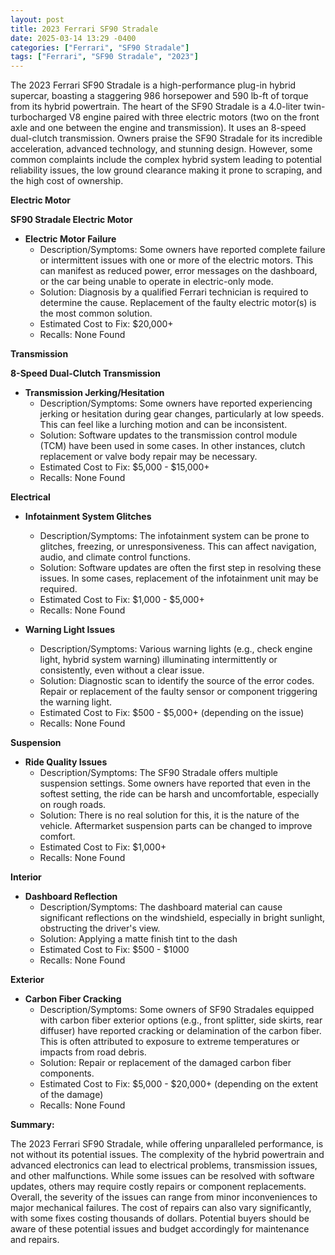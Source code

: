 ```yaml
---
layout: post
title: 2023 Ferrari SF90 Stradale
date: 2025-03-14 13:29 -0400
categories: ["Ferrari", "SF90 Stradale"]
tags: ["Ferrari", "SF90 Stradale", "2023"]
---
```

The 2023 Ferrari SF90 Stradale is a high-performance plug-in hybrid supercar, boasting a staggering 986 horsepower and 590 lb-ft of torque from its hybrid powertrain. The heart of the SF90 Stradale is a 4.0-liter twin-turbocharged V8 engine paired with three electric motors (two on the front axle and one between the engine and transmission). It uses an 8-speed dual-clutch transmission. Owners praise the SF90 Stradale for its incredible acceleration, advanced technology, and stunning design. However, some common complaints include the complex hybrid system leading to potential reliability issues, the low ground clearance making it prone to scraping, and the high cost of ownership.

**Electric Motor**

**SF90 Stradale Electric Motor**

*   **Electric Motor Failure**
    *   Description/Symptoms: Some owners have reported complete failure or intermittent issues with one or more of the electric motors. This can manifest as reduced power, error messages on the dashboard, or the car being unable to operate in electric-only mode.
    *   Solution: Diagnosis by a qualified Ferrari technician is required to determine the cause. Replacement of the faulty electric motor(s) is the most common solution.
    *   Estimated Cost to Fix: $20,000+
    * Recalls: None Found

**Transmission**

**8-Speed Dual-Clutch Transmission**

*   **Transmission Jerking/Hesitation**
    *   Description/Symptoms: Some owners have reported experiencing jerking or hesitation during gear changes, particularly at low speeds. This can feel like a lurching motion and can be inconsistent.
    *   Solution: Software updates to the transmission control module (TCM) have been used in some cases. In other instances, clutch replacement or valve body repair may be necessary.
    *   Estimated Cost to Fix: $5,000 - $15,000+
    * Recalls: None Found

**Electrical**

*   **Infotainment System Glitches**
    *   Description/Symptoms: The infotainment system can be prone to glitches, freezing, or unresponsiveness. This can affect navigation, audio, and climate control functions.
    *   Solution: Software updates are often the first step in resolving these issues. In some cases, replacement of the infotainment unit may be required.
    *   Estimated Cost to Fix: $1,000 - $5,000+
    * Recalls: None Found

*   **Warning Light Issues**
    *   Description/Symptoms: Various warning lights (e.g., check engine light, hybrid system warning) illuminating intermittently or consistently, even without a clear issue.
    *   Solution: Diagnostic scan to identify the source of the error codes. Repair or replacement of the faulty sensor or component triggering the warning light.
    *   Estimated Cost to Fix: $500 - $5,000+ (depending on the issue)
    * Recalls: None Found

**Suspension**

*   **Ride Quality Issues**
    *   Description/Symptoms: The SF90 Stradale offers multiple suspension settings. Some owners have reported that even in the softest setting, the ride can be harsh and uncomfortable, especially on rough roads.
    *   Solution: There is no real solution for this, it is the nature of the vehicle. Aftermarket suspension parts can be changed to improve comfort.
    *   Estimated Cost to Fix: $1,000+
    * Recalls: None Found

**Interior**

*   **Dashboard Reflection**
    *   Description/Symptoms: The dashboard material can cause significant reflections on the windshield, especially in bright sunlight, obstructing the driver's view.
    *   Solution: Applying a matte finish tint to the dash
    *   Estimated Cost to Fix: $500 - $1000
    * Recalls: None Found

**Exterior**

*   **Carbon Fiber Cracking**
    *   Description/Symptoms: Some owners of SF90 Stradales equipped with carbon fiber exterior options (e.g., front splitter, side skirts, rear diffuser) have reported cracking or delamination of the carbon fiber. This is often attributed to exposure to extreme temperatures or impacts from road debris.
    *   Solution: Repair or replacement of the damaged carbon fiber components.
    *   Estimated Cost to Fix: $5,000 - $20,000+ (depending on the extent of the damage)
    * Recalls: None Found

**Summary:**

The 2023 Ferrari SF90 Stradale, while offering unparalleled performance, is not without its potential issues. The complexity of the hybrid powertrain and advanced electronics can lead to electrical problems, transmission issues, and other malfunctions. While some issues can be resolved with software updates, others may require costly repairs or component replacements. Overall, the severity of the issues can range from minor inconveniences to major mechanical failures. The cost of repairs can also vary significantly, with some fixes costing thousands of dollars. Potential buyers should be aware of these potential issues and budget accordingly for maintenance and repairs.

